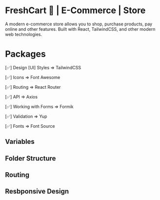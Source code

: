 # FreshCart 🛒 | E-Commerce | Store
A modern e-commerce store allows you to shop, purchase products, pay online and other features. Built with React, TailwindCSS, and other modern web technologies.

# Packages
[✅] Design [UI] Styles => TailwindCSS

[✅] Icons              => Font Awesome

[✅] Routing            => React Router

[✅] API                => Axios

[✅] Working with Forms => Formik

[✅] Validation         => Yup

[✅] Fonts              => Font Source

## Variables

## Folder Structure

## Routing

## Resbponsive Design
